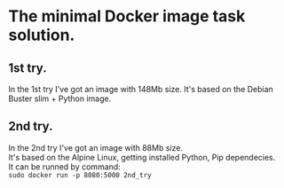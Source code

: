 # The minimal Docker image task solution.

## 1st try.
In the 1st try I've got an image with 148Mb size.
It's based on the Debian Buster slim + Python image.

## 2nd try.
In the 2nd try I've got an image with 88Mb size.  
It's based on the Alpine Linux, getting installed Python, Pip dependecies.  
It can be runned by command:  
`sudo docker run -p 8080:5000 2nd_try`
